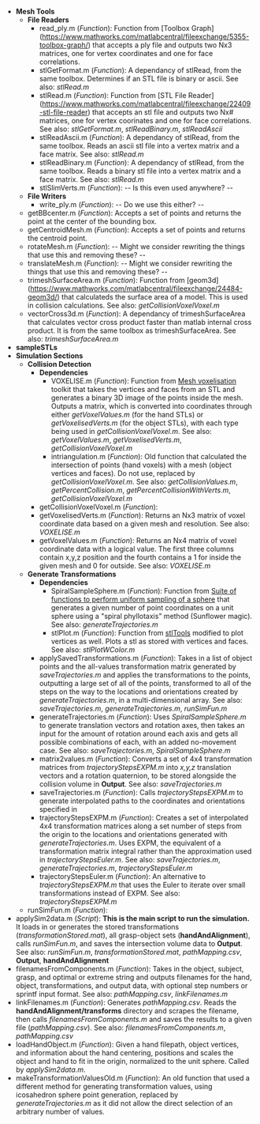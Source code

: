 * **Mesh Tools**
  * **File Readers**
    * read_ply.m (*Function*): Function from [Toolbox Graph] (https://www.mathworks.com/matlabcentral/fileexchange/5355-toolbox-graph/) that accepts a ply file and outputs two Nx3 matrices, one for vertex coordinates and one for face correlations.
    * stlGetFormat.m (*Function*): A dependancy of stlRead, from the same toolbox.  Determines if an STL file is binary or ascii.  See also: *stlRead.m*
    * stlRead.m (*Function*): Function from [STL File Reader] (https://www.mathworks.com/matlabcentral/fileexchange/22409-stl-file-reader) that accepts an stl file and outputs two Nx# matrices, one for vertex coorinates and one for face correlations.  See also: *stlGetFormat.m*, *stlReadBinary.m*, *stlReadAscii*
    * stlReadAscii.m (*Function*): A dependancy of stlRead, from the same toolbox.  Reads an ascii stl file into a vertex matrix and a face matrix.  See also: *stlRead.m*
    * stlReadBinary.m (*Function*): A dependancy of stlRead, from the same toolbox.  Reads a binary stl file into a vertex matrix and a face matrix. See also:  *stlRead.m*
    * stlSlimVerts.m (*Function*): -- Is this even used anywhere? --
  * **File Writers**
    * write_ply.m (*Function*): -- Do we use this either? --
  * getBBcenter.m (*Function*): Accepts a set of points and returns the point at the center of the bounding box.
  * getCentroidMesh.m (*Function*): Accepts a set of points and returns the centroid point.
  * rotateMesh.m (*Function*): -- Might we consider rewriting the things that use this and removing these? --
  * translateMesh.m (*Function*): -- Might we consider rewriting the things that use this and removing these? --
  * trimeshSurfaceArea.m (*Function*): Function from [geom3d] (https://www.mathworks.com/matlabcentral/fileexchange/24484-geom3d/) that calculateds the surface area of a model.  This is used in collision calculations.  See also: *getCollisionVoxelVoxel.m*
  * vectorCross3d.m (*Function*): A dependancy of trimeshSurfaceArea that calculates vector cross product faster than matlab internal cross product.  It is from the same toolbox as trimeshSurfaceArea.  See also: *trimeshSurfaceArea.m*
* **sampleSTLs**
* **Simulation Sections**
  * **Collision Detection**
     * **Dependencies**
        * VOXELISE.m (*Function*): Function from [Mesh voxelisation](https://www.mathworks.com/matlabcentral/fileexchange/27390-mesh-voxelisation) toolkit that takes the vertices and faces from an STL and generates a binary 3D image of the points inside the mesh. Outputs a matrix, which is converted into coordinates through either *getVoxelValues.m* (for the hand STLs) or *getVoxelisedVerts.m* (for the object STLs), with each type being used in *getCollisionVoxelVoxel.m*. See also: *getVoxelValues.m*, *getVoxelisedVerts.m*, *getCollisionVoxelVoxel.m*
        * intriangulation.m (*Function*): Old function that calculated the intersection of points (hand voxels) with a mesh (object vertices and faces). Do not use, replaced by *getCollisionVoxelVoxel.m*. See also: *getCollisionValues.m*, *getPercentCollision.m*, *getPercentCollisionWithVerts.m*, *getCollisionVoxelVoxel.m*
     * getCollisionVoxelVoxel.m (*Function*): 
     * getVoxelisedVerts.m (*Function*): Returns an Nx3 matrix of voxel coordinate data based on a given mesh and resolution.  See also: *VOXELISE.m*
     * getVoxelValues.m (*Function*): Returns an Nx4 matrix of voxel coordinate data with a logical value.  The first three columns contain x,y,z position and the fourth contains a 1 for inside the given mesh and 0 for outside.  See also: *VOXELISE.m*
  * **Generate Transformations**
    * **Dependencies**
      * SpiralSampleSphere.m (*Function*): Function from [Suite of functions to perform uniform sampling of a sphere](http://www.mathworks.com/matlabcentral/fileexchange/37004-suite-of-functions-to-perform-uniform-sampling-of-a-sphere) that generates a given number of point coordinates on a unit sphere using a "spiral phyllotaxis" method (Sunflower magic). See also: *generateTrajectories.m*
      * stlPlot.m (*Function*): Function from [stlTools](https://www.mathworks.com/matlabcentral/fileexchange/51200-stltools) modified to plot vertices as well. Plots a stl as stored with vertices and faces. See also: *stlPlotWColor.m*
    * applySavedTransformations.m (*Function*): Takes in a list of object points and the all-values transformation matrix generated by *saveTrajectories.m* and applies the transformations to the points, outputting a large set of all of the points, transformed to all of the steps on the way to the locations and orientations created by *generateTrajectories.m*, in a multi-dimensional array. See also: *saveTrajectories.m*, *generateTrajectories.m*, *runSimFun.m*
    * generateTrajectories.m (*Function*): Uses *SpiralSampleSphere.m* to generate translation vectors and rotation axes, then takes an input for the amount of rotation around each axis and gets all possible combinations of each, with an added no-movement case. See also: *saveTrajectories.m*, *SpiralSampleSphere.m*
    * matrix2values.m (*Function*): Converts a set of 4x4 transformation matrices from *trajectoryStepsEXPM.m* into *x,y,z* translation vectors and a rotation quaternion, to be stored alongside the collision volume in **Output**. See also: *saveTrajectories.m*
    * saveTrajectories.m (*Function*): Calls *trajectoryStepsEXPM.m* to generate interpolated paths to the coordinates and orientations specified in 
    * trajectoryStepsEXPM.m (*Function*): Creates a set of interpolated 4x4 transformation matrices along a set number of steps from the origin to the locations and orientations generated with *generateTrajectories.m*. Uses EXPM, the equivalent of a transformation matrix integral rather than the approximation used in *trajectoryStepsEuler.m*. See also: *saveTrajectories.m*, *generateTrajectories.m*, *trajectoryStepsEuler.m*
    * trajectoryStepsEuler.m (*Function*): An alternative to *trajectoryStepsEXPM.m* that uses the Euler to iterate over small transformations instead of EXPM. See also: *trajectoryStepsEXPM.m*
  * runSimFun.m (*Function*): 
* applySim2data.m (*Script*): **This is the main script to run the simulation.** It loads in or generates the stored transformations (*transformationStored.mat*), all grasp-object sets (**handAndAlignment**), calls *runSimFun.m*, and saves the intersection volume data to **Output**. See also: *runSimFun.m*, *transformationStored.mat*, *pathMapping.csv*, **Output**, **handAndAlignment**
* filenamesFromComponents.m (*Function*): Takes in the object, subject, grasp, and optimal or extreme string and outputs filenames for the hand, object, transformations, and output data, with optional step numbers or sprintf input format. See also: *pathMapping.csv*, *linkFilenames.m*
* linkFilenames.m (*Function*): Generates *pathMapping.csv*. Reads the **handAndAlignment/transforms** directory and scrapes the filename, then calls *filenamesFromComponents.m* and saves the results to a given file (*pathMapping.csv*). See also: *filenamesFromComponents.m*, *pathMapping.csv*
* loadHandObject.m (*Function*): Given a hand filepath, object vertices, and information about the hand centering, positions and scales the object and hand to fit in the origin, normalized to the unit sphere. Called by *applySim2data.m*.
* makeTransformationValuesOld.m (*Function*): An old function that used a different method for generating transformation values, using icosahedron sphere point generation, replaced by *generateTrajectories.m* as it did not allow the direct selection of an arbitrary number of values.
